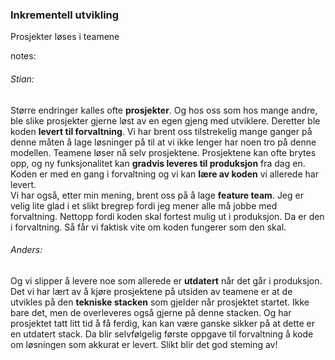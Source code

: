 ### Inkrementell utvikling

Prosjekter løses i teamene


notes:
###### Stian:
Større endringer kalles ofte **prosjekter**. Og hos oss som hos mange andre, ble slike prosjekter gjerne løst av en egen gjeng med utviklere. Deretter ble koden **levert til forvaltning**.
Vi har brent oss tilstrekelig mange ganger på denne måten å lage løsninger på til at vi ikke lenger har noen tro på denne modellen. 
Teamene løser nå selv prosjektene. Prosjektene kan ofte brytes opp, og ny funksjonalitet kan **gradvis leveres til produksjon** fra dag en. Koden er med en gang i forvaltning og vi kan **lære av koden** vi allerede har levert.  
Vi har også, etter min mening, brent oss på å lage **feature team**. Jeg er velig lite glad i et slikt bregrep fordi jeg mener alle må jobbe med forvaltning. Nettopp fordi koden skal fortest mulig ut i produksjon. Da er den i forvaltning. Så får vi faktisk vite om koden fungerer som den skal. 

###### Anders:
Og vi slipper å levere noe som allerede er **utdatert** når det går i produksjon. Det vi har lært av å kjøre prosjektene på utsiden av teamene er at de utvikles på den **tekniske stacken** som gjelder når prosjektet startet. Ikke bare det, men de overleveres også gjerne på denne stacken. Og har prosjektet tatt litt tid å få ferdig, kan kan være ganske sikker på at dette er en utdatert stack. Da blir selvfølgelig første oppgave til forvaltning å kode om løsningen som akkurat er levert. Slikt blir det god steming av!